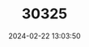 ---
title: "30325"
category: "Cupressus dupreziana"
draft: false
date: 2024-02-22 13:03:50
languages:
  English: ["Moroccan Cypress", "Saharan Cypress"]
  French: ["Cyprès de Duprez", "Cyprès de l'Atlas"]
---